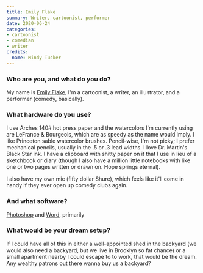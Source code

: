 ```yaml
---
title: Emily Flake
summary: Writer, cartoonist, performer
date: 2020-06-24
categories:
- cartoonist
- comedian 
- writer
credits:
  name: Mindy Tucker
---
```


### Who are you, and what do you do?

My name is [Emily Flake](http://www.emilyflake.com/ "Emily's website."), I'm a cartoonist, a writer, an illustrator, and a performer (comedy, basically).

### What hardware do you use?

I use Arches 140# hot press paper and the watercolors I'm currently using are LeFrance & Bourgeois, which are as speedy as the name would imply. I like Princeton sable watercolor brushes. Pencil-wise, I'm not picky; I prefer mechanical pencils, usually in the .5 or .3 lead widths. I love Dr. Martin's Black Star ink. I have a clipboard with shitty paper on it that I use in lieu of a sketchbook or diary (though I also have a million little notebooks with like one or two pages written or drawn on. Hope springs eternal).

I also have my own mic (fifty dollar Shure), which feels like it'll come in handy if they ever open up comedy clubs again.

### And what software?

[Photoshop][] and [Word][], primarily

### What would be your dream setup?

If I could have all of this in either a well-appointed shed in the backyard (we would also need a backyard, but we live in Brooklyn so fat chance) or a small apartment nearby I could escape to to work, that would be the dream. Any wealthy patrons out there wanna buy us a backyard?

[photoshop]: https://www.adobe.com/products/photoshop.html "A bitmap image editor."
[word]: https://products.office.com/en-us/word "A document editor."
